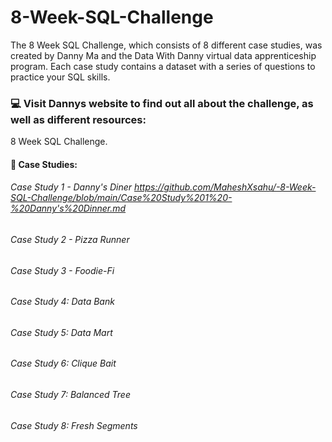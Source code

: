 # 8-Week-SQL-Challenge
The 8 Week SQL Challenge, which consists of 8 different case studies, was created by Danny Ma and the Data With Danny virtual data apprenticeship program. Each case study contains a dataset with a series of questions to practice your SQL skills.

### 💻 Visit Dannys website to find out all about the challenge, as well as different resources:
8 Week SQL Challenge.
#### 📌 Case Studies:
###### Case Study 1 - Danny's Diner https://github.com/MaheshXsahu/-8-Week-SQL-Challenge/blob/main/Case%20Study%201%20-%20Danny's%20Dinner.md
###### Case Study 2 - Pizza Runner 
###### Case Study 3 - Foodie-Fi 
###### Case Study 4: Data Bank 
###### Case Study 5: Data Mart 
###### Case Study 6: Clique Bait 
###### Case Study 7: Balanced Tree
###### Case Study 8: Fresh Segments
